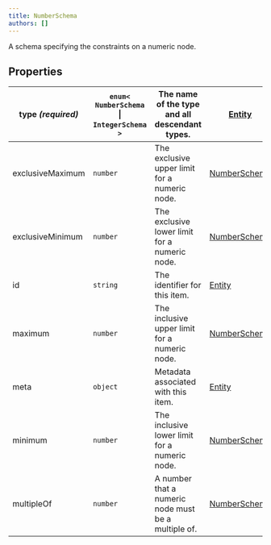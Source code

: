 ```yaml
---
title: NumberSchema
authors: []
---
```


A schema specifying the constraints on a numeric node.

## Properties

| **type _(required)_** | `enum<`​`NumberSchema` \| `IntegerSchema`​`>` | The name of the type and all descendant types.      | [Entity](./Entity.html)             |
| --------------------- | --------------------------------------------- | --------------------------------------------------- | ----------------------------------- |
| exclusiveMaximum      | `number`                                      | The exclusive upper limit for a numeric node.       | [NumberSchema](./NumberSchema.html) |
| exclusiveMinimum      | `number`                                      | The exclusive lower limit for a numeric node.       | [NumberSchema](./NumberSchema.html) |
| id                    | `string`                                      | The identifier for this item.                       | [Entity](./Entity.html)             |
| maximum               | `number`                                      | The inclusive upper limit for a numeric node.       | [NumberSchema](./NumberSchema.html) |
| meta                  | `object`                                      | Metadata associated with this item.                 | [Entity](./Entity.html)             |
| minimum               | `number`                                      | The inclusive lower limit for a numeric node.       | [NumberSchema](./NumberSchema.html) |
| multipleOf            | `number`                                      | A number that a numeric node must be a multiple of. | [NumberSchema](./NumberSchema.html) |

